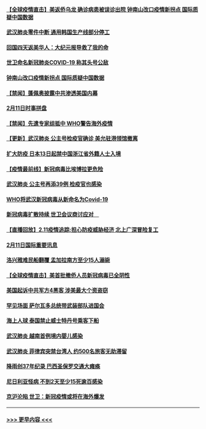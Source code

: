 #### [【全球疫情直击】美返侨乌龙 确诊病患被误诊出院 钟南山改口疫情新拐点 国际质疑中国数据](../pages/prog202/a102775378.md?t=02121844) 
#### [武汉肺炎零件中断 通用韩国生产线部分停工](../pages/prog202/a102775365.md?t=02121844) 
#### [回国四天返美华人：大纪元报导救了我的命](../pages/prog202/a102775342.md?t=02121844) 
#### [世卫命名新冠肺炎COVID-19 称其头号公敌](../pages/prog202/a102775196.md?t=02121844) 
#### [钟南山改口疫情新拐点 国际质疑中国数据](../pages/prog202/a102775178.md?t=02121844) 
#### [【禁闻】蓬佩奥披露中共渗透美国内幕](../pages/prog202/a102775129.md?t=02121844) 
#### [2月11日时事拼盘](../pages/prog202/a102775140.md?t=02121844) 
#### [【禁闻】先遣专家组抵中 WHO警告海外疫情](../pages/prog202/a102775112.md?t=02121844) 
#### [【更新】武汉肺炎 公主号检疫官确诊 美允驻港领馆撤离](../pages/prog202/a102770740.md?t=02121844) 
#### [扩大防疫 日本13日起禁中国浙江省外籍人士入境](../pages/prog202/a102775051.md?t=02121844) 
#### [【疫情最前线】新冠病毒比埃博拉更危险](../pages/prog202/a102775043.md?t=02121844) 
#### [武汉肺炎 公主号再添39例 检疫官也感染](../pages/prog202/a102775031.md?t=02121844) 
#### [WHO将武汉新冠病毒从新命名为Covid-19](../pages/prog202/a102774891.md?t=02121844) 
#### [新冠病毒扩散持续 世卫会议商讨应对　](../pages/prog202/a102774850.md?t=02121844) 
#### [【直播回放】2.11疫情追踪:担心防疫威胁经济 北上广深冒险复工](../pages/prog202/a102774741.md?t=02121844) 
#### [2月11日国际重要讯息](../pages/prog202/a102774621.md?t=02121844) 
#### [洛兴雅难民船翻覆 孟加拉南方至少15人溺毙](../pages/prog202/a102774586.md?t=02121844) 
#### [【全球疫情直击】美首批撤侨人员新冠病毒已全阴性](../pages/prog202/a102774523.md?t=02121844) 
#### [美国起诉中共军方4黑客 涉美最大个资盗窃](../pages/prog202/a102774508.md?t=02121844) 
#### [罕见场面  萨尔瓦多总统带武装部队进国会](../pages/prog202/a102774494.md?t=02121844) 
#### [海上人球 泰国禁止威士特丹号乘客下船](../pages/prog202/a102774384.md?t=02121844) 
#### [武汉肺炎 越南首例境内婴儿感染](../pages/prog202/a102774365.md?t=02121844) 
#### [武汉肺炎 菲律宾突禁台湾人 约500名旅客无助滞留](../pages/prog202/a102774288.md?t=02121844) 
#### [降雨创37年纪录 巴西圣保罗交通大瘫痪](../pages/prog202/a102774273.md?t=02121844) 
#### [尼日利亚怪病 不到2天至少15死逾百感染](../pages/prog202/a102774260.md?t=02121844) 
#### [京沪沦陷 世卫：新冠疫情或将在海外爆发](../pages/prog202/a102774135.md?t=02121844) 

----
#### [ >>> 更早内容 <<< ](../indexes/prog202-earlier.md)
